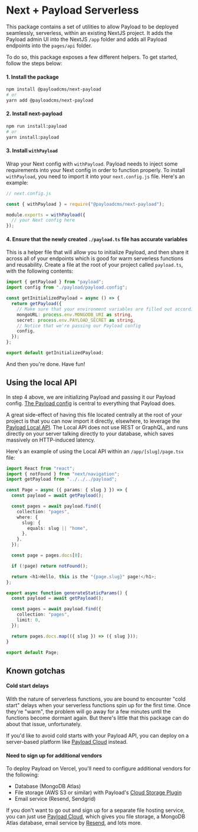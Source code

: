 # Next + Payload Serverless
This package contains a set of utilities to allow Payload to be deployed seamlessly, serverless, within an existing NextJS project. It adds the Payload admin UI into the NextJS `/app` folder and adds all Payload endpoints into the `pages/api` folder.

To do so, this package exposes a few different helpers. To get started, follow the steps below:

#### 1. Install the package
```bash
npm install @payloadcms/next-payload
# or
yarn add @payloadcms/next-payload
```

#### 2. Install next-payload

```bash
npm run install:payload
# or
yarn install:payload
```

#### 3. Install `withPayload`

Wrap your Next config with `withPayload`. Payload needs to inject some requirements into your Next config in order to function properly. To install `withPayload`, you need to import it into your `next.config.js` file. Here's an example:

```ts
// next.config.js

const { withPayload } = require("@payloadcms/next-payload");

module.exports = withPayload({
  // your Next config here
});
```

#### 4. Ensure that the newly created `./payload.ts` file has accurate variables

This is a helper file that will allow you to initialize Payload, and then share it across all of your endpoints which is good for warm serverless functions and reusability. Create a file at the root of your project called `payload.ts`, with the following contents:

```ts
import { getPayload } from "payload";
import config from "./payload/payload.config";

const getInitializedPayload = async () => {
  return getPayload({
    // Make sure that your environment variables are filled out accordingly
    mongoURL: process.env.MONGODB_URI as string,
    secret: process.env.PAYLOAD_SECRET as string,
    // Notice that we're passing our Payload config
    config,
  });
};

export default getInitializedPayload;
```

And then you're done. Have fun!

## Using the local API

In step 4 above, we are initializing Payload and passing it our Payload config. [The Payload config](https://payloadcms.com/docs/configuration/overview) is central to everything that Payload does.

A great side-effect of having this file located centrally at the root of your project is that you can now import it directly, elsewhere, to leverage the [Payload Local API](https://payloadcms.com/docs/local-api/overview#local-api). The Local API does not use REST or GraphQL, and runs directly on your server talking directly to your database, which saves massively on HTTP-induced latency.

Here's an example of using the Local API within an `/app/[slug]/page.tsx` file:

```ts
import React from "react";
import { notFound } from "next/navigation";
import getPayload from "../../../payload";

const Page = async ({ params: { slug } }) => {
  const payload = await getPayload();

  const pages = await payload.find({
    collection: "pages",
    where: {
      slug: {
        equals: slug || "home",
      },
    },
  });

  const page = pages.docs[0];

  if (!page) return notFound();

  return <h1>Hello, this is the "{page.slug}" page!</h1>;
};

export async function generateStaticParams() {
  const payload = await getPayload();

  const pages = await payload.find({
    collection: "pages",
    limit: 0,
  });

  return pages.docs.map(({ slug }) => ({ slug }));
}

export default Page;
```

## Known gotchas

#### Cold start delays

With the nature of serverless functions, you are bound to encounter "cold start" delays when your serverless functions spin up for the first time. Once they're "warm", the problem will go away for a few minutes until the functions become dormant again. But there's little that this package can do about that issue, unfortunately.

If you'd like to avoid cold starts with your Payload API, you can deploy on a server-based platform like [Payload Cloud](https://payloadcms.com/new) instead.

#### Need to sign up for additional vendors

To deploy Payload on Vercel, you'll need to configure additional vendors for the following:

- Database (MongoDB Atlas)
- File storage (AWS S3 or similar) with Payload's [Cloud Storage Plugin](https://github.com/payloadcms/plugin-cloud-storage)
- Email service (Resend, Sendgrid)

If you don't want to go out and sign up for a separate file hosting service, you can just use [Payload Cloud](https://payloadcms.com/new), which gives you file storage, a MongoDB Atlas database, email service by [Resend](https://resend.com), and lots more.
